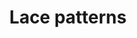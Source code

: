 ---
title: "Lace patterns"
layout: collection
permalink: /patterns/
collection: patterns
entries_layout: grid
classes: wide

feature_row:
  - image_path: /assets/images/1024_pattern.jpg
---